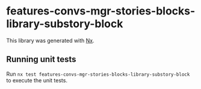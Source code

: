 # features-convs-mgr-stories-blocks-library-substory-block

This library was generated with [Nx](https://nx.dev).

## Running unit tests

Run `nx test features-convs-mgr-stories-blocks-library-substory-block` to execute the unit tests.
